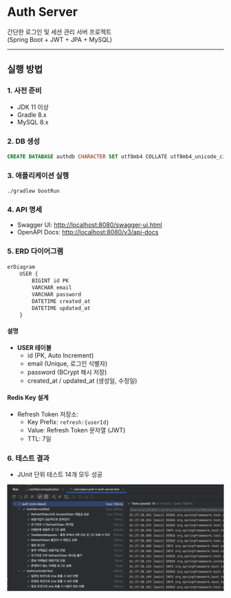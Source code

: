 # Auth Server

간단한 로그인 및 세션 관리 서버 프로젝트  
(Spring Boot + JWT + JPA + MySQL)

---

## 실행 방법

### 1. 사전 준비
- JDK 11 이상
- Gradle 8.x
- MySQL 8.x

### 2. DB 생성
```sql
CREATE DATABASE authdb CHARACTER SET utf8mb4 COLLATE utf8mb4_unicode_ci;
```

### 3. 애플리케이션 실행
```
./gradlew bootRun
```

### 4. API 명세
- Swagger UI: [http://localhost:8080/swagger-ui.html](http://localhost:8080/swagger-ui.html)
- OpenAPI Docs: [http://localhost:8080/v3/api-docs](http://localhost:8080/v3/api-docs)

### 5. ERD 다이어그램

```mermaid
erDiagram
    USER {
        BIGINT id PK
        VARCHAR email
        VARCHAR password
        DATETIME created_at
        DATETIME updated_at
    }
```
#### 설명
- **USER 테이블**
    - id (PK, Auto Increment)
    - email (Unique, 로그인 식별자)
    - password (BCrypt 해시 저장)
    - created_at / updated_at (생성일, 수정일)

  
#### Redis Key 설계

- Refresh Token 저장소:  
  - Key Prefix: `refresh:{userId}`  
  - Value: Refresh Token 문자열 (JWT)  
  - TTL: 7일

### 6. 테스트 결과

- JUnit 단위 테스트 14개 모두 성공 

![테스트 결과](./docs/test-result.png)
